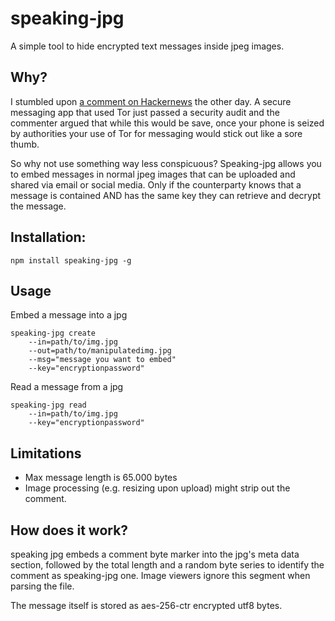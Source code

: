 # speaking-jpg
A simple tool to hide encrypted text messages inside jpeg images.

## Why?
I stumbled upon [a comment on Hackernews](https://news.ycombinator.com/item?id=14825675) the other day. A secure messaging app that used Tor just passed a security audit and the commenter argued that while this would be save, once your phone is seized by authorities your use of Tor for messaging would stick out like a sore thumb.

So why not use something way less conspicuous? Speaking-jpg allows you to embed messages in normal jpeg images that can be uploaded and shared via email or social media. Only if the counterparty knows that a message is contained AND has the same key they can retrieve and decrypt the message.

## Installation:

```
npm install speaking-jpg -g
```

## Usage
Embed a message into a jpg

```shell
speaking-jpg create
    --in=path/to/img.jpg
    --out=path/to/manipulatedimg.jpg
    --msg="message you want to embed"
    --key="encryptionpassword"
```

Read a message from a jpg

```shell
speaking-jpg read
    --in=path/to/img.jpg
    --key="encryptionpassword"
```

## Limitations
- Max message length is 65.000 bytes
- Image processing (e.g. resizing upon upload) might strip out the comment.

## How does it work?
speaking jpg embeds a comment byte marker into the jpg's meta data section, followed by the total length and a random byte series to identify the comment as speaking-jpg one. Image viewers ignore this segment when parsing the file.

The message itself is stored as aes-256-ctr encrypted utf8 bytes.